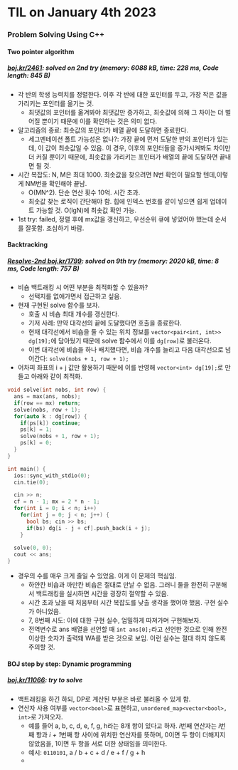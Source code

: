 # **TIL on January 4th 2023**
### Problem Solving Using C++
#### Two pointer algorithm
##### [boj.kr/2461](../../../Problem%20Solving/boj/two-pointer/2461-01-04-2023.cpp): solved on 2nd try (memory: 6088 kB, time: 228 ms, Code length: 845 B) 
- 각 반의 학생 능력치를 정렬한다. 이후 각 반에 대한 포인터를 두고, 가장 작은 값을 가리키는 포인터를 옮기는 것.
  * 최댓값의 포인터를 옮겨봐야 최댓값만 증가하고, 최솟값에 의해 그 차이는 더 벌어질 뿐이기 때문에 이를 확인하는 것은 의미 없다.
- 알고리즘의 종료: 최솟값의 포인터가 배열 끝에 도달하면 종료한다.
  * 세그멘테이션 폴트 가능성은 없나?: 가장 끝에 먼저 도달한 반의 포인터가 있는데, 이 값이 최솟값일 수 있음. 이 경우, 이후의 포인터들을 증가시켜봐도 차이만 더 커질 뿐이기 때문에, 최솟값을 가리키는 포인터가 배열의 끝에 도달하면 끝내면 될 것.
- 시간 복잡도: N, M은 최대 1000. 최솟값을 찾으려면 N번 확인이 필요할 텐데,이렇게 NM번을 확인해야 끝남.
  * O(MN^2). 단순 연산 횟수 10억. 시간 초과.
  * 최솟값 찾는 로직이 간단해야 함. 힙에 인덱스 번호를 같이 넣으면 쉽게 업데이트 가능할 것. O(lgN)에 최솟값 확인 가능.
- 1st try: failed, 정렬 후에 mx값을 갱신하고, 우선순위 큐에 넣었어야 했는데 순서를 잘못함. 조심하기 바람.

#### Backtracking
##### [Resolve-2nd boj.kr/1799](../../../Problem%20Solving/boj/solvedac/1799-re2-01-02-2023.cpp): solved on 9th try (memory: 2020 kB, time: 8 ms, Code length: 757 B) 
* 비숍 백트래킹 시 어떤 부분을 최적화할 수 있을까?
  - 선택지를 없애가면서 접근하고 싶음.
* 현재 구현된 solve 함수를 보자.
  - 호출 시 비숍 최대 개수를 갱신한다. 
  - 기저 사례: 만약 대각선의 끝에 도달했다면 호출을 종료한다.
  - 현재 대각선에서 비숍을 둘 수 있는 위치 정보를 `vector<pair<int, int>> dg[19];`에 담아뒀기 때문에 solve 함수에서 이를 `dg[row]`로 불러온다.
  - 이번 대각선에 비숍을 하나 배치했다면, 비숍 개수를 늘리고 다음 대각선으로 넘어간다: `solve(nobs + 1, row + 1);`
* 어차피 좌표의 i + j 값만 활용하기 때문에 이를 반영해 `vector<int> dg[19];`로 만들고 아래와 같이 최적화.

```cpp
void solve(int nobs, int row) {
  ans = max(ans, nobs);
  if(row == mx) return;
  solve(nobs, row + 1);
  for(auto k : dg[row]) {
    if(ps[k]) continue;
    ps[k] = 1;
    solve(nobs + 1, row + 1);
    ps[k] = 0;
  }
}

int main() {
  ios::sync_with_stdio(0);
  cin.tie(0);

  cin >> n;
  cf = n - 1; mx = 2 * n - 1;
  for(int i = 0; i < n; i++)
    for(int j = 0; j < n; j++) {
      bool bs; cin >> bs;
      if(bs) dg[i - j + cf].push_back(i + j);
    }
  
  solve(0, 0);
  cout << ans;
}
```

* 경우의 수를 매우 크게 줄일 수 있었음. 이게 이 문제의 핵심임.
  - 하얀칸 비숍과 까만칸 비숍은 절대로 만날 수 없음. 그러니 둘을 완전히 구분해서 백트래킹을 실시하면 시간을 굉장히 절약할 수 있음.
  - 시간 초과 났을 때 처음부터 시간 복잡도를 낮출 생각을 했어야 했음. 구현 실수가 아니었음.
  - 7, 8번째 시도: 이에 대한 구현 실수, 엄밀하게 따져가며 구현해보자.
  - 전역변수로 ans 배열을 선언할 때 `int ans[0];`라고 선언한 것으로 인해 완전 이상한 숫자가 출력돼 WA를 받은 것으로 보임. 이런 실수는 절대 하지 않도록 주의할 것.

#### BOJ step by step: Dynamic programming
##### [boj.kr/11066](../../../Problem%20Solving/boj/Dynamic%20programming/11066-12-28-2022.cpp): try to solve
* 백트래킹을 하긴 하되, DP로 계산된 부분은 바로 불러올 수 있게 함.
* 연산자 사용 여부를 `vector<bool>`로 표현하고, `unordered_map<vector<bool>, int>`로 가져오자.
  - 예를 들어 a, b, c, d, e, f, g, h라는 8개 항이 있다고 하자. *i*번째 연산자는 *i*번째 항과 *i + 1*번째 항 사이에 위치한 연산자를 뜻하며, 0이면 두 항이 더해지지 않았음을, 1이면 두 항을 서로 더한 상태임을 의미한다.
  - 예시: `0110101`, a / b + c + d / e + f / g + h
  - 